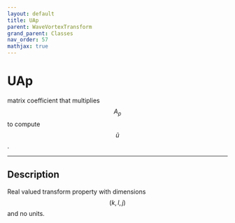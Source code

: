 ```yaml
---
layout: default
title: UAp
parent: WaveVortexTransform
grand_parent: Classes
nav_order: 57
mathjax: true
---
```


#  UAp

matrix coefficient that multiplies $$A_p$$ to compute $$\tilde{u}$$.


---

## Description
Real valued transform property with dimensions $$(k,l,j)$$ and no units.

